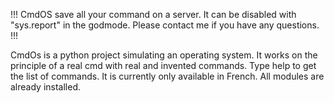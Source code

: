 !!! CmdOS save all your command on a server. It can be disabled with "sys.report" in the godmode. Please contact me if you have any questions. !!!

CmdOs is a python project simulating an operating system. It works on the principle of a real cmd with real and invented commands. Type help to get the list of commands. It is currently only available in French. All modules are already installed.
